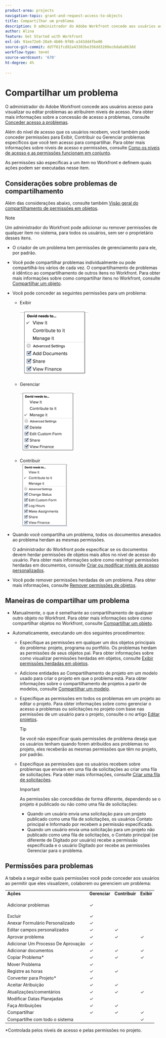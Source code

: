 ```yaml
---
product-area: projects
navigation-topic: grant-and-request-access-to-objects
title: Compartilhar um problema
description: O administrador do Adobe Workfront concede aos usuários acesso para visualizar ou editar problemas ao atribuírem níveis de acesso. Para obter mais informações sobre como conceder acesso a problemas, consulte Conceder acesso a problemas.
author: Alina
feature: Get Started with Workfront
exl-id: 91ee72e0-20a9-4b06-9f80-a343dd4fbe06
source-git-commit: dd7f61fcd92a43303be356dd3209ec6da6a063dd
workflow-type: tm+mt
source-wordcount: '670'
ht-degree: 4%

---
```


# Compartilhar um problema

O administrador do Adobe Workfront concede aos usuários acesso para visualizar ou editar problemas ao atribuírem níveis de acesso. Para obter mais informações sobre a concessão de acesso a problemas, consulte [Conceder acesso a problemas](../../administration-and-setup/add-users/configure-and-grant-access/grant-access-issues.md).

Além do nível de acesso que os usuários recebem, você também pode conceder permissões para Exibir, Contribuir ou Gerenciar problemas específicos que você tem acesso para compartilhar. Para obter mais informações sobre níveis de acesso e permissões, consulte [Como os níveis de acesso e as permissões funcionam em conjunto](../../administration-and-setup/add-users/access-levels-and-object-permissions/how-access-levels-permissions-work-together.md).

As permissões são específicas a um item no Workfront e definem quais ações podem ser executadas nesse item.

## Considerações sobre problemas de compartilhamento

Além das considerações abaixo, consulte também [Visão geral do compartilhamento de permissões em objetos](../../workfront-basics/grant-and-request-access-to-objects/sharing-permissions-on-objects-overview.md).

>[!NOTE]
>
>Um administrador do Workfront pode adicionar ou remover permissões de qualquer item no sistema, para todos os usuários, sem ser o proprietário desses itens.

* O criador de um problema tem permissões de gerenciamento para ele, por padrão.
* Você pode compartilhar problemas individualmente ou pode compartilhá-los vários de cada vez. O compartilhamento de problemas é idêntico ao compartilhamento de outros itens no Workfront. Para obter mais informações sobre como compartilhar itens no Workfront, consulte [Compartilhar um objeto](../../workfront-basics/grant-and-request-access-to-objects/share-an-object.md).
* Você pode conceder as seguintes permissões para um problema: 

   * Exibir

      ![view_on_issue.png](assets/view-on-issue-221x216.png)

   * Gerenciar

      ![manage_on_issues.png](assets/manage-on-issues-179x199.png)

   * Contribuir\
      ![contribuir_on_issue.png](assets/contribute-on-issue-156x205.png)

* Quando você compartilha um problema, todos os documentos anexados ao problema herdam as mesmas permissões.

   O administrador do Workfront pode especificar se os documentos devem herdar permissões de objetos mais altos no nível de acesso do usuário. Para obter mais informações sobre como restringir permissões herdadas em documentos, consulte [Criar ou modificar níveis de acesso personalizados](../../administration-and-setup/add-users/configure-and-grant-access/create-modify-access-levels.md).

* Você pode remover permissões herdadas de um problema. Para obter mais informações, consulte [Remover permissões de objetos](../../workfront-basics/grant-and-request-access-to-objects/remove-permissions-from-objects.md).

## Maneiras de compartilhar um problema

* Manualmente, o que é semelhante ao compartilhamento de qualquer outro objeto no Workfront. Para obter mais informações sobre como compartilhar objetos no Workfront, consulte [Compartilhar um objeto](../../workfront-basics/grant-and-request-access-to-objects/share-an-object.md).
* Automaticamente, executando um dos seguintes procedimentos:

   * Especifique as permissões em qualquer um dos objetos principais do problema: projeto, programa ou portfólio. Os problemas herdam as permissões de seus objetos pai. Para obter informações sobre como visualizar permissões herdadas em objetos, consulte [Exibir permissões herdadas em objetos](../../workfront-basics/grant-and-request-access-to-objects/view-inherited-permissions-on-objects.md).
   * Adicione entidades ao Compartilhamento de projeto em um modelo usado para criar o projeto em que o problema está. Para obter informações sobre o compartilhamento de projetos a partir de modelos, consulte [Compartilhar um modelo](../../workfront-basics/grant-and-request-access-to-objects/share-a-template.md).

   * Especifique as permissões em todos os problemas em um projeto ao editar o projeto. Para obter informações sobre como gerenciar o acesso a problemas ou solicitações no projeto com base nas permissões de um usuário para o projeto, consulte o [](../../manage-work/projects/manage-projects/edit-projects.md#access) no artigo [Editar projetos](../../manage-work/projects/manage-projects/edit-projects.md).

      >[!TIP]
      >
      >Se você não especificar quais permissões de problema deseja que os usuários tenham quando forem atribuídos aos problemas no projeto, eles receberão as mesmas permissões que têm no projeto, por padrão.

   * Especifique as permissões que os usuários recebem sobre problemas que enviam em uma fila de solicitações ao criar uma fila de solicitações. Para obter mais informações, consulte [Criar uma fila de solicitações](../../manage-work/requests/create-and-manage-request-queues/create-request-queue.md).

      >[!IMPORTANT]
      >
      >As permissões são concedidas de forma diferente, dependendo se o projeto é publicado ou não como uma fila de solicitações:
      >
      >   
      >   
      >   * Quando um usuário envia uma solicitação para um projeto publicado como uma fila de solicitações, os usuários Contato principal e Informado por recebem a permissão especificada.
      >   * Quando um usuário envia uma solicitação para um projeto não publicado como uma fila de solicitações, o Contato principal (se diferente de Digitado por usuário) recebe a permissão especificada e o usuário Digitado por recebe as permissões Gerenciar para o problema.


<!--
<div data-mc-conditions="QuicksilverOrClassic.Draft mode">
<h2>Automatically share an issue at the project level</h2>
<p>(NOTE: this info duplicates in Edit projects - linked there instead (above).)&nbsp;</p>
<p>As the Project Owner, you can grant permissions automatically to users as the issues are added to a project.</p>
<ol>
<li value="1">Go to the project whose issues you want to share automatically.</li>
<li value="2"> Click the More menu <img src="assets/more-icon.png">, then click <strong>Edit</strong>. </li>
<li value="3">In the <strong>Edit Project</strong> box that displays, click <strong>Access</strong>.</li>
<li value="4">In the <strong>When someone is assigned to an ISSUE</strong> field, select from the following permissions levels:
<ul>
<li><strong>View</strong></li>
<li><strong>Contribute</strong></li>
<li><strong>Manage</strong><br>Now, when someone is assigned to an issue on the selected project, they are granted the specified permissions to the issue.&nbsp;</li>
</ul></li>
<li value="5">(Optional) Select the <strong>Also grant ... access to the project</strong> field to also grant View, Contribute, or Manage permissions to the projects to the user assigned to the issue</li>
<li value="6">In the <strong>When someone submits a REQUEST ...</strong> field, select from the following permissions levels:
<ul>
<li><strong>View</strong></li>
<li><strong>Contribute</strong></li>
<li><p><strong>Manage</strong></p><note type="important">
<p>Permissions are granted differently depending on whether or not the project is published as a request queue:</p>
<ul>
<li>When a user submits a request to a project published as a request queue, the Primary Contact and Entered By users are granted the permission specified.</li>
<li>When a user submits a request to a project not published as a request queue, the Primary Contact (if different from Entered By user) is granted the permission specified, and the Entered By user is granted Manage permissions to the issue.</li>
</ul>
</note></li>
</ul></li>
<li value="7"> <p>(Optional) Select the <strong>People from the same company will inherit the same permissions for all requests</strong> field.</p> <p>People from the same company as the user submitting the request are granted the same permissions on the requests as the user.&nbsp;</p> </li>
<li value="8">Click <strong>Save Changes</strong>.</li>
</ol>
</div>
-->

<!--
<div data-mc-conditions="QuicksilverOrClassic.Draft mode">
<h2>Automatically share an issue in request queues</h2>
<p>(NOTE: drafted because it's duplicated from Create a Request Queue which is linked above)&nbsp;</p>
<p>As the Project Owner, you can grant permissions automatically to users as the issues are submitted to a request queue.</p>
<ol>
<li value="1">Go to the project whose issues you want to share automatically.</li>
<li value="2">Click <strong>Edit Project</strong>.</li>
<li value="3">Click <strong>More</strong> then click <strong>Queue Setup</strong>. </li>
<li value="4"> <p>On the <strong>Queue Details</strong> sub-tab, in the drop-down menu under <strong>When someone makes a request, automatically grant</strong>, select from the following permissions levels:</p>
<ul>
<li><strong>View Access</strong> </li>
<li><strong>Contribute Access</strong> </li>
<li> <p><strong>Manage Access</strong> </p> </li>
</ul> <p>Now, when someone submits a request to the selected project, they are granted the specified permissions to the request.</p> </li>
<li value="5"> <p>(Optional) Select the <strong>People from the same company will inherit the same permissions for all requests</strong>.</p> <p>People from the same company as the user submitting the request are granted the same permissions on the requests as the user.&nbsp;</p> </li>
<li value="6">Click <strong>Save</strong>.</li>
</ol>
</div>
-->

## Permissões para problemas

A tabela a seguir exibe quais permissões você pode conceder aos usuários ao permitir que eles visualizem, colaborem ou gerenciem um problema:

<table style="table-layout:auto"> 
 <col> 
 <col> 
 <col> 
 <col> 
 <tbody> 
  <tr> 
   <td><strong>Ações</strong> </td> 
   <td><strong>Gerenciar</strong> </td> 
   <td><strong>Contribuir</strong> </td> 
   <td><strong>Exibir</strong> </td> 
  </tr> 
  <tr> 
   <td> <p>Adicionar  problemas</p> </td> 
   <td>✓</td> 
   <td> </td> 
   <td> </td> 
  </tr> 
  <tr> 
   <td>Excluir </td> 
   <td>✓</td> 
   <td> </td> 
   <td> </td> 
  </tr> 
  <tr> 
   <td>Anexar Formulário Personalizado</td> 
   <td>✓</td> 
   <td> </td> 
   <td> </td> 
  </tr> 
  <tr> 
   <td>Editar campos personalizados</td> 
   <td>✓</td> 
   <td>✓</td> 
   <td> </td> 
  </tr> 
  <tr> 
   <td>Aprovar problema</td> 
   <td>✓</td> 
   <td>✓</td> 
   <td>✓</td> 
  </tr> 
  <tr> 
   <td>Adicionar Um Processo De Aprovação</td> 
   <td>✓</td> 
   <td> </td> 
   <td> </td> 
  </tr> 
  <tr> 
   <td>Adicionar documentos</td> 
   <td>✓</td> 
   <td>✓</td> 
   <td>✓</td> 
  </tr> 
  <tr> 
   <td>Copiar Problema*</td> 
   <td>✓</td> 
   <td>✓</td> 
   <td>✓</td> 
  </tr> 
  <tr> 
   <td>Mover Problema</td> 
   <td>✓</td> 
   <td> </td> 
   <td> </td> 
  </tr> 
  <tr> 
   <td>Registre as horas</td> 
   <td>✓</td> 
   <td>✓</td> 
   <td> </td> 
  </tr> 
  <tr> 
   <td>Converter para Projeto*</td> 
   <td>✓</td> 
   <td> </td> 
   <td> </td> 
  </tr> 
  <tr> 
   <td>Aceitar Atribuição</td> 
   <td>✓</td> 
   <td>✓</td> 
   <td> </td> 
  </tr> 
  <tr> 
   <td>Atualizações/comentários</td> 
   <td>✓</td> 
   <td>✓</td> 
   <td>✓</td> 
  </tr> 
  <tr> 
   <td>Modificar Datas Planejadas</td> 
   <td>✓</td> 
   <td> </td> 
   <td> </td> 
  </tr> 
  <tr> 
   <td>Faça Atribuições</td> 
   <td>✓</td> 
   <td>✓</td> 
   <td> </td> 
  </tr> 
  <tr> 
   <td>Compartilhar</td> 
   <td>✓</td> 
   <td>✓</td> 
   <td>✓</td> 
  </tr> 
  <tr> 
   <td>Compartilhe com todo o sistema</td> 
   <td> </td> 
   <td> </td> 
   <td>✓</td> 
  </tr> 
 </tbody> 
</table>

&#42;Controlada pelos níveis de acesso e pelas permissões no projeto.
